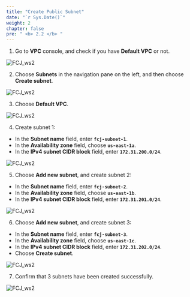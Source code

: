 ```yaml
---
title: "Create Public Subnet"
date: "`r Sys.Date()`"
weight: 2
chapter: false
pre: " <b> 2.2 </b> "
---
```


1. Go to **VPC** console, and check if you have **Default VPC** or not.

![FCJ_ws2](/FCJ-Workshop-2/images/2.prerequisite/2.png)

2. Choose **Subnets** in the navigation pane on the left, and then choose **Create subnet**.

![FCJ_ws2](/FCJ-Workshop-2/images/2.prerequisite/3.png)

3. Choose **Default VPC**.

![FCJ_ws2](/FCJ-Workshop-2/images/2.prerequisite/4.png)

4. Create subnet 1:

- In the **Subnet name** field, enter **`fcj-subnet-1`**.
- In the **Availability zone** field, choose **`us-east-1a`**.
- In the **IPv4 subnet CIDR block** field, enter **`172.31.200.0/24`**.

![FCJ_ws2](/FCJ-Workshop-2/images/2.prerequisite/5.png)

5. Choose **Add new subnet**, and create subnet 2:

- In the **Subnet name** field, enter **`fcj-subnet-2`**.
- In the **Availability zone** field, choose **`us-east-1b`**.
- In the **IPv4 subnet CIDR block** field, enter **`172.31.201.0/24`**.

![FCJ_ws2](/FCJ-Workshop-2/images/2.prerequisite/6.png)

6. Choose **Add new subnet**, and create subnet 3:

- In the **Subnet name** field, enter **`fcj-subnet-3`**.
- In the **Availability zone** field, choose **`us-east-1c`**.
- In the **IPv4 subnet CIDR block** field, enter **`172.31.202.0/24`**.
- Choose **Create subnet**.

![FCJ_ws2](/FCJ-Workshop-2/images/2.prerequisite/7.png)

7. Confirm that 3 subnets have been created successfully.

![FCJ_ws2](/FCJ-Workshop-2/images/2.prerequisite/8.png)

